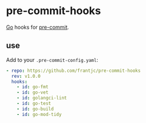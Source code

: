 # pre-commit-hooks

[Go](https://go.dev) hooks for [pre-commit](https://pre-commit.com/).

## use

Add to your `.pre-commit-config.yaml`:

```yaml
- repo: https://github.com/frantjc/pre-commit-hooks
  rev: v1.0.0
  hooks:
    - id: go-fmt
    - id: go-vet
    - id: golangci-lint
    - id: go-test
    - id: go-build
    - id: go-mod-tidy
```
